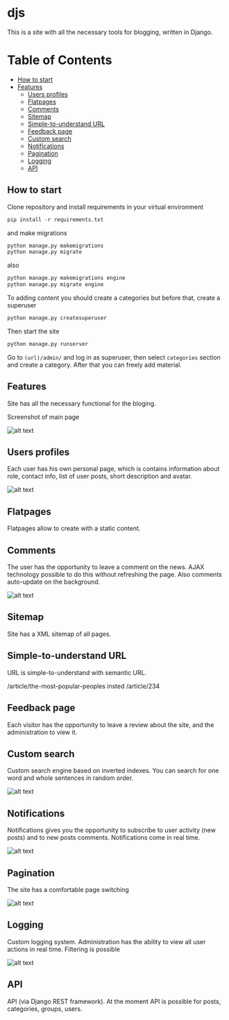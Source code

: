 # djs
This is a site with all the necessary tools for blogging, written in Django.


# Table of Contents

<!-- TOC -->

- [How to start](#how-to-start)
- [Features](#features)
    - [Users profiles](#users-profiles)
    - [Flatpages](#flatpages)
    - [Comments](#comments)
    - [Sitemap](#sitemap)
    - [Simple-to-understand URL](#simple-to-understand-url)
    - [Feedback page](#feedback-page)
    - [Custom search](#custom-search)
    - [Notifications](#notifications)
    - [Pagination](#pagination)
    - [Logging](#logging)
    - [API](#api)
        

<!-- /TOC -->

## How to start
Clone repository and install requirements in your virtual environment
```python
pip install -r requirements.txt
```

and make migrations
```python
python manage.py makemigrations
python manage.py migrate
```

also
```python
python manage.py makemigrations engine
python manage.py migrate engine
```


To adding content you should create a categories but before that, create a superuser
```python
python manage.py createsuperuser
```


Then start the site
```python
python manage.py runserver
```


Go to `(url)/admin/` and log in as superuser, then select `categories` section and create a category.
After that you can freely add material.


## Features
Site has all the necessary functional for the bloging.

Screenshot of main page

![alt text](https://i.imgur.com/W4h7VJ9.png)

## Users profiles
Each user has his own personal page, which is contains information about role, contact info, list of user posts, short description and avatar.

![alt text](https://i.imgur.com/orqsyFp.png)

## Flatpages 
Flatpages allow to create with a static content.


## Comments
The user has the opportunity to leave a comment on the news. AJAX technology possible to do this without refreshing the page. Also comments auto-update on the background.

![alt text](https://i.imgur.com/AEJRTiR.png)

## Sitemap
Site has a XML sitemap of all pages.


## Simple-to-understand URL
URL is simple-to-understand with semantic URL. 

/article/the-most-popular-peoples insted /article/234


## Feedback page
Each visitor has the opportunity to leave a review about the site, and the administration to view it.


## Custom search
Custom search engine based on inverted indexes. You can search for one word and whole sentences in random order.

![alt text](https://i.imgur.com/be6RlsR.png)

## Notifications
Notifications gives you the opportunity to subscribe to user activity (new posts) and to new posts comments. Notifications come in real time.

![alt text](https://i.imgur.com/IrLqytx.png)

## Pagination
The site has a comfortable page switching

![alt text](https://i.imgur.com/0tWvlBb.png)

## Logging
Custom logging system. Administration has the ability to view all user actions in real time. Filtering is possible

![alt text](https://i.imgur.com/R4JAiTY.png)

## API
API (via Django REST framework). At the moment API is possible for posts, categories, groups, users.
